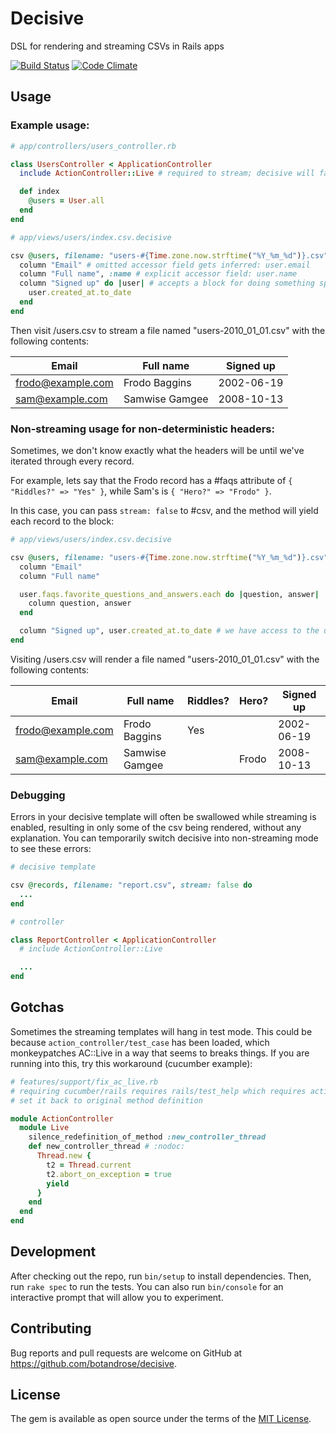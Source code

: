# Decisive

DSL for rendering and streaming CSVs in Rails apps

[![Build Status](https://travis-ci.org/botandrose/decisive.svg?branch=master)](https://travis-ci.org/botandrose/decisive)
[![Code Climate](https://codeclimate.com/github/botandrose/decisive/badges/gpa.svg)](https://codeclimate.com/github/botandrose/decisive)

## Usage

### Example usage:

```ruby
# app/controllers/users_controller.rb

class UsersController < ApplicationController
  include ActionController::Live # required to stream; decisive will fall back to rendering without it

  def index
    @users = User.all
  end
end
```

```ruby
# app/views/users/index.csv.decisive

csv @users, filename: "users-#{Time.zone.now.strftime("%Y_%m_%d")}.csv" do
  column "Email" # omitted accessor field gets inferred: user.email
  column "Full name", :name # explicit accessor field: user.name
  column "Signed up" do |user| # accepts a block for doing something special
    user.created_at.to_date
  end
end
```

Then visit /users.csv to stream a file named "users-2010_01_01.csv" with the following contents:

| Email             | Full name      | Signed up  |
| ----------------- | -------------- | ---------- |
| frodo@example.com | Frodo Baggins  | 2002-06-19 |
| sam@example.com   | Samwise Gamgee | 2008-10-13 |

### Non-streaming usage for non-deterministic headers:

Sometimes, we don't know exactly what the headers will be until we've iterated through every record.

For example, lets say that the Frodo record has a #faqs attribute of `{ "Riddles?" => "Yes" }`, while Sam's is `{ "Hero?" => "Frodo" }`.

In this case, you can pass `stream: false` to #csv, and the method will yield each record to the block:

```ruby
# app/views/users/index.csv.decisive

csv @users, filename: "users-#{Time.zone.now.strftime("%Y_%m_%d")}.csv", stream: false do |user|
  column "Email"
  column "Full name"

  user.faqs.favorite_questions_and_answers.each do |question, answer|
    column question, answer
  end

  column "Signed up", user.created_at.to_date # we have access to the user record directly
end
```

Visiting /users.csv will render a file named "users-2010_01_01.csv" with the following contents:

| Email             | Full name      | Riddles? | Hero? | Signed up  |
| ----------------- | -------------- | -------- | ----- | ---------- |
| frodo@example.com | Frodo Baggins  | Yes      |       | 2002-06-19 |
| sam@example.com   | Samwise Gamgee |          | Frodo | 2008-10-13 |

### Debugging

Errors in your decisive template will often be swallowed while streaming is enabled, resulting in only some of the csv being rendered, without any explanation. You can temporarily switch decisive into non-streaming mode to see these errors:

```ruby
# decisive template

csv @records, filename: "report.csv", stream: false do
  ...
end
```

```ruby
# controller

class ReportController < ApplicationController
  # include ActionController::Live

  ...
end
```

## Gotchas

Sometimes the streaming templates will hang in test mode. This could be because `action_controller/test_case` has been loaded, which monkeypatches AC::Live in a way that seems to breaks things. If you are running into this, try this workaround (cucumber example):

```ruby
# features/support/fix_ac_live.rb
# requiring cucumber/rails requires rails/test_help which requires action_controller/test_case which redefines AC::Live#new_controller_thread to be single threaded, which breaks our downloads
# set it back to original method definition

module ActionController
  module Live
    silence_redefinition_of_method :new_controller_thread
    def new_controller_thread # :nodoc:
      Thread.new {
        t2 = Thread.current
        t2.abort_on_exception = true
        yield
      }
    end
  end
end
```

## Development

After checking out the repo, run `bin/setup` to install dependencies. Then, run `rake spec` to run the tests. You can also run `bin/console` for an interactive prompt that will allow you to experiment.

## Contributing

Bug reports and pull requests are welcome on GitHub at https://github.com/botandrose/decisive.

## License

The gem is available as open source under the terms of the [MIT License](https://opensource.org/licenses/MIT).
